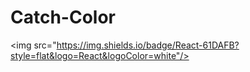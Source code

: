 # Catch-Color
<img src="https://img.shields.io/badge/React-61DAFB?style=flat&logo=React&logoColor=white"/> 

